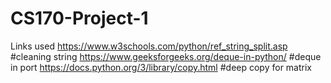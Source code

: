 # CS170-Project-1

Links used
https://www.w3schools.com/python/ref_string_split.asp #cleaning string
https://www.geeksforgeeks.org/deque-in-python/ #deque in port
https://docs.python.org/3/library/copy.html #deep copy for matrix
